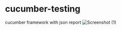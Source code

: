 # cucumber-testing
cucumber framework with json report
![Screenshot (1)](https://user-images.githubusercontent.com/120733626/235988558-85a65b4e-9fc3-43ec-8cce-270250911d0d.png)
